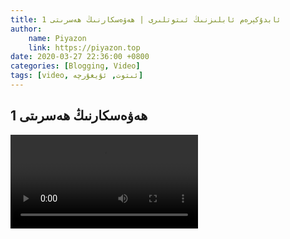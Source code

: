 ```yaml
---
title: ئابدۇكېرەم ئابلىزنىڭ ئىتوتلىرى | ھەۋەسكارنىڭ ھەسرىتى 1
author:
    name: Piyazon
    link: https://piyazon.top
date: 2020-03-27 22:36:00 +0800
categories: [Blogging, Video]
tags: [video, ئىتوت, ئۇيغۇرچە]
---
```


<style>
  @import url(/assets/css/uyghur.css);
</style>



<!-- 6 -->
<h2 class="sub-title">
  ھەۋەسكارنىڭ ھەسرىتى 1
</h2>
<video id="player" class="weixin_video" playsinline controls
  data-poster="https://git.lug.ustc.edu.cn/flame3/images/-/raw/main/old-salon/abdu/0-5.jpg"
  wxv="wxv_1267660769001439232" src="">
</video>

